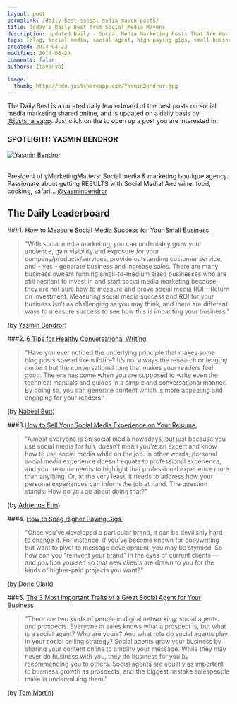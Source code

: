 ```yaml
---
layout: post
permalink: /daily-best-social-media-maven-posts/
title: Today's Daily Best from Social Media Mavens
description: Updated Daily - Social Media Marketing Posts That Are Worth Sharing
tags: [blog, social media, social agent, high paying gigs, small business, conversational writing, social media success, digital marketing ]
created: 2014-04-23
modified: 2014-06-24
comments: false
authors: [lavanya]

image:
  thumb: http://cdn.justshareapp.com/YasminBendror.jpg
---
```


The Daily Best is a curated daily leaderboard of the best posts on social media marketing shared online, and is updated on a daily basis by [@justshareapp](http://twitter.com/justshareapp). Just click on the <i class="icon-link"></i> to open up a post you are interested in.

<div class="article-author-main border-box">
    <h3>SPOTLIGHT: YASMIN BENDROR </h3>
    <a href="https://twitter.com/yasminbendror"><img src="http://cdn.justshareapp.com/YasminBendror.jpg" class="bio-photo large" alt="Yasmin Bendror"></a>
    <br><br>
<p>President of yMarketingMatters: Social media & marketing boutique agency. Passionate about getting RESULTS with Social Media! And wine, food, cooking, safari... <a href="https://twitter.com/yasminbendror">@yasminbendror</a> </p>
</div>

## The Daily Leaderboard

###1. [How to Measure Social Media Success for Your Small Business&nbsp;<i class="icon-link"></i>](http://www.business2community.com/small-business/measure-social-media-success-small-business-0921436#!2XAE5)
>"With social media marketing, you can undeniably grow your audience, gain visibility and exposure for your company/products/services, provide outstanding customer service, and – yes – generate business and increase sales. 
There are many business owners running small-to-medium sized businesses who are still hesitant to invest in and start social media marketing because they are not sure how to measure and prove social media ROI – Return on Investment. 
Measuring social media success and ROI for your business isn’t as challenging as you may think, and there are different ways to measure success to see how this is impacting your business."

(by [Yasmin Bendror](https://twitter.com/yasminbendror))


###2.  [6 Tips for Healthy Conversational Writing&nbsp;<i class="icon-link"></i>](http://www.b2onlinemedia.com/blog/6-tips-healthy-conversational-writing/)
>"Have you ever noticed the underlying principle that makes some blog posts spread like wildfire? It’s not always the research or lengthy content but the conversational tone that makes your readers feel good. 
The era has come when you are supposed to write even the technical manuals and guides in a simple and conversational manner. By doing so, you can generate content which is more appealing and engaging for your readers."

(by [Nabeel Butt](https://twitter.com/nabeelbutt87))


###3.[How to Sell Your Social Media Experience on Your Resume&nbsp;<i class="icon-link"></i>](http://www.social-hire.com/career--interview-advice/4495/how-to-sell-your-social-media-experience-on-your-resume)
>"Almost everyone is on social media nowadays, but just because you use social media for fun, doesn’t mean you’re an expert and know how to use social media while on the job. In other words, personal social media experience doesn’t equate to professional experience, and your resume needs to highlight that professional experience more than anything. Or, at the very least, it needs to address how your personal experiences can inform the job at hand. The question stands: How do you go about doing that?"

(by [Adrienne Erin](https://twitter.com/adrienneerin))


###4. [How to Snag Higher Paying Gigs&nbsp;<i class="icon-link"></i>](http://www.entrepreneur.com/article/235065)
>"Once you’ve developed a particular brand, it can be devilishly hard to change it. For instance, if you’ve become known for copywriting but want to pivot to message development, you may be stymied. 
So how can you “reinvent your brand” in the eyes of current clients -- and position yourself so that new clients are drawn to you for the kinds of higher-paid projects you want?"

(by [Dorie Clark](https://twitter.com/dorieclark))


###5. [The 3 Most Important Traits of a Great Social Agent for Your Business&nbsp;<i class="icon-link"></i>](http://www.convinceandconvert.com/social-business/the-3-most-important-traits-of-a-great-social-agent-for-your-business/)
>"There are two kinds of people in digital networking: social agents and prospects. 
Everyone in sales knows what a prospect is, but what is a social agent? Who are yours? And what role do social agents play in your social selling strategy? 
Social agents grow your business by sharing your content online to amplify your message. 
While they may never do business with you, they do business for you by recommending you to others. Social agents are equally as important to business growth as prospects, and the biggest mistake salespeople make is undervaluing them."

(by [Tom Martin](https://twitter.com/TomMartin))

